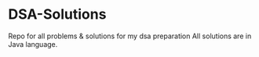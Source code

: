 # DSA-Solutions
Repo for all problems &amp; solutions for my dsa preparation
All solutions are in Java language. 
